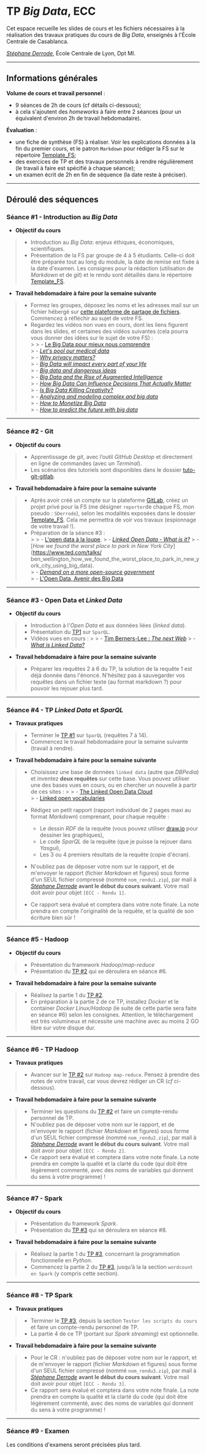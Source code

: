 
# TP _Big Data_, ECC

Cet espace recueille les slides de cours et les fichiers nécessaires à la réalisation des travaux pratiques du cours de _Big Data_, enseignés à l'École Centrale de Casablanca.

[_Stéphane Derrode_](mailto:stephane.derrode@ec-lyon.fr), École Centrale de Lyon, Dpt MI.

----
## Informations générales

**Volume de cours et travail personnel** : 

  - 9 séances de 2h de cours (cf détails ci-dessous);     
  - à cela s'ajoutent des _homeworks_ à faire entre 2 séances (pour un équivalent d'environ 2h de travail hebdomadaire).

**Évaluation** :

 - une fiche de synthèse (FS) à réaliser. Voir les explications données à la fin du premier cours, et le patron `Markdown` pour rédiger la FS sur le  répertoire [Template_FS](./Template_FS/README.md);    
 - des exercices de TP et des travaux personnels à rendre régulièrement (le travail à faire est spécifié à chaque séance);    
 - un examen écrit de 2h en fin de séquence (la date reste à préciser).

----
## Déroulé des séquences

### Séance #1 - Introduction au _Big Data_

  - **Objectif du cours**
  > - Introduction au _Big Data_: enjeux éthiques, économiques, scientifiques.   
  > - Présentation de la FS par groupe de 4 à 5 étudiants. Celle-ci doit être préparée tout au long du module, la date de remise est fixée à la date d'examen. Les consignes pour la rédaction (utilisation de _Markdown_ et de _git_) et le rendu sont détaillés dans le répertoire [Template_FS](./Template_FS/README.md).

  - **Travail hebdomadaire à faire pour la semaine suivante**
  > - Formez les groupes, déposez les noms et les adresses mail sur un fichier hébergé sur [cette plateforme de partage de fichiers](https://partage.liris.cnrs.fr/index.php/s/4Q3JB8Xk3RtfcR3). Commencez à réfléchir au sujet de votre FS.    
  > - Regardez les vidéos non vues en cours, dont les liens figurent dans les slides, et certaines des vidéos suivantes (cela pourra vous donner des idées sur le sujet de votre FS) :   
       > 
     >   - [Le Big Data pour mieux nous comprendre](https://www.ted.com/talkkenneth_cukier_big_data_is_better_data?language=fr)    
     >   - [_Let's pool our medical data_](https://www.ted.com/talks/john_wilbanks_let_s_pool_our_medical_data)    
     >   - [_Why privacy matters?_](https://www.ted.com/talks/glenn_greenwald_why_privacy_matters#t-46573)    
     >   - [_Big Data will impact every part of your life_](https://www.youtube.com/watch?v=0Q3sRSUYmys)    
     >   - [_Big data and dangerous ideas_](https://www.youtube.com/watch?v=tLQoncvCKxs)     
     >   - [_Big Data and the Rise of Augmented Intelligence_](https://www.youtube.com/watch?v=mKZCa_ejbfg)     
     >   - [_How Big Data Can Influence Decisions That Actually Matter_](https://www.youtube.com/watch?v=C6WKt6fJiso)     
     >   - [_Is Big Data Killing Creativity?_](https://www.youtube.com/watch?v=A1XibEzp6K0)     
     >   - [_Analyzing and modeling complex and big data_](https://www.youtube.com/watch?v=8DqQCZMawNg)      
     >   - [_How to Monetize Big Data_](https://www.youtube.com/watch?v=8DqQCZMawNg)     
     >   - [_How to predict the future with big data_](https://www.youtube.com/watch?v=J0bp2kUh9hw)    
   
---
### Séance #2 - Git

  - **Objectif du cours**
  > - Apprentissage de _git_, avec l’outil _GitHub Desktop_ et directement en ligne de commandes (avec un _Terminal_). 
  > - Les scénarios des tutoriels sont disponibles dans le dossier [tuto-git-gitlab](./tuto-git-gitlab).

  - **Travail hebdomadaire à faire pour la semaine suivante**
  > - Après avoir créé un compte sur la plateforme [GitLab](https://gitlab.com/users/sign_in), créez un projet privé pour la FS (me désigner `reporter`de chaque FS, mon pseudo : `SDerrode`), selon les modalités exposées dans le dossier [Template_FS](./Template_FS/README.md). Cela me permettra de voir vos travaux (espionnage de votre travail !).    
  > - Préparation de la séance #3 :   
       > 
     >   - [L'open data à la loupe](https://www.youtube.com/watch?v=6WtviEVPkJI).
     >   - [_Linked Open Data - What is it?_](https://www.youtube.com/watch?v=uju4wT9uBIA)
     >   - [_How we found the worst place to park in New York City_](https://www.ted.com/talks/   ben_wellington_how_we_found_the_worst_place_to_park_in_new_york_city_using_big_data).    
     >   - [_Demand on a more open-source government_](https://www.ted.com/talks/beth_noveck_demand_a_more_open_source_government#t-66622)    
     >   - [L'Open Data, Avenir des Big Data](https://www.youtube.com/watch?v=MUI6Rwn4Qq0)

---
### Séance #3 - Open Data et _Linked Data_

  - **Objectif du cours**
  > - Introduction à l'_Open Data_ et aux données liées (_linked data_).    
  > - Présentation du [TP1](./TP1) sur `SparQL`.
  > - Vidéos vues en cours :
       > 
     >   - [Tim Berners-Lee : _The next Web_](https://www.ted.com/talks/tim_berners_lee_the_next_web)
     >   - [_What is Linked Data?_](https://www.youtube.com/watch?v=4x_xzT5eF5Q)

  - **Travail hebdomadaire à faire pour la semaine suivante**
  > - Préparer les requêtes 2 à 6 du TP, la solution de la requête 1 est déjà donnée dans l'énoncé. N'hésitez pas à sauvegarder vos requêtes dans un fichier texte (au format markdown ?) pour pouvoir les rejouer plus tard.
    

---
### Séance #4 - TP _Linked Data_ et _SparQL_
 
  - **Travaux pratiques**
  > - Terminer le [TP #1](./TP1) sur `SparQL` (requêtes 7 à 14).
  > - Commencez le travail hebdomadaire pour la semaine suivante (travail à rendre).

  - **Travail hebdomadaire à faire pour la semaine suivante**
  > - Choisissez une base de données `linked data` (autre que _DBPedia_) et inventez **deux requêtes** sur cette base. Vous pouvez utiliser une des bases vues en cours, ou en chercher un nouvelle à partir de ces sites :
       > 
     >   - [The Linked Open Data Cloud](https://lod-cloud.net/datasets)    
     >   - [Linked open vocabularies](http://lov.okfn.org/)     
  >  
  > - Rédigez un petit rapport (rapport individuel de 2 pages maxi au format _Markdown_) comprenant, pour chaque requête :  
  >
  >   - Le dessin _RDF_ de la requête (vous pouvez utiliser [draw.io](https://app.diagrams.net) pour dessiner les graphiques),     
  >   - Le code _SparQL_ de la requête (que je puisse la rejouer dans _Yasgui_),    
  >   - Les 3 ou 4 premiers résultats de la requête (copie d'écran).   
  > - N'oubliez pas de déposer votre nom sur le rapport, et de m'envoyer le rapport (fichier _Markdown_ et figures) sous forme d'un SEUL fichier compressé (nommé `nom_rendu1.zip`), par mail à [_Stéphane Derrode_](mailto:stephane.derrode@ec-lyon.fr) **avant le début du cours suivant**. Votre mail doit avoir pour objet `[ECC - Rendu 1]`. 
  > - Ce rapport sera évalué et comptera dans votre note finale. La note prendra en compte l'originalité de la requête, et la qualité de son écriture bien sûr !


---
### Séance #5 - Hadoop 

  - **Objectif du cours**
  > - Présentation du framework _Hadoop_/_map-reduce_
  > - Présentation du [TP #2](./TP2) qui se déroulera en séance #6.

  - **Travail hebdomadaire à faire pour la semaine suivante**
  > - Réalisez la partie 1 du [TP #2](./TP2).
  > - En préparation à la partie 2 de ce TP, installez _Docker_ et le container _Docker Linux/Hadoop_ (le suite de cette partie sera faite en séance #6) selon les consignes. Attention, le téléchargement est très volumineux et nécessite une machine avec au moins 2 GO libre sur votre disque dur.
  

---
### Séance #6 - TP Hadoop

  - **Travaux pratiques**
  > - Avancer sur le [TP #2](./TP2) sur `Hadoop map-reduce`. Pensez à prendre des notes de votre travail, car vous devrez rédiger un CR (_cf_ ci-dessous).

  - **Travail hebdomadaire à faire pour la semaine suivante**
  > - Terminer les questions du [TP #2](./TP2) et faire un compte-rendu personnel de TP. 
  > - N'oubliez pas de déposer votre nom sur le rapport, et de m'envoyer le rapport (fichier _Markdown_ et figures) sous forme d'un SEUL fichier compressé (nommé `nom_rendu2.zip`), par mail à [_Stéphane Derrode_](mailto:stephane.derrode@ec-lyon.fr) **avant le début du cours suivant**. Votre mail doit avoir pour objet `[ECC - Rendu 2]`. 
  > - Ce rapport sera évalué et comptera dans votre note finale. La note prendra en compte la qualité et la clarté du code (qui doit être légèrement commenté, avec des noms de variables qui donnent du sens à votre programme) !



---
### Séance #7 - Spark 

  - **Objectif du cours**
  > - Présentation du framework _Spark_.
  > - Présentation du [TP #3](./TP3) qui se déroulera en séance #8.

  - **Travail hebdomadaire à faire pour la semaine suivante**
  > - Réalisez la partie 1 du [TP #3](./TP3), concernant la programmation fonctionnelle en _Python_.
  > - Commencez la partie 2 du [TP #3](./TP3), jusqu’à la la section `wordcount en Spark` (y compris cette section).
  

---
### Séance #8 - TP Spark

  - **Travaux pratiques**
  > - Terminer le [TP #3](./TP3), depuis la section `Tester les scripts du cours` et faire un compte-rendu personnel de TP. 
  > - La partie 4 de ce TP (portant sur _Spark streaming_) est optionnelle.

  - **Travail hebdomadaire à faire pour la semaine suivante**
  > - Pour le CR : n'oubliez pas de déposer votre nom sur le rapport, et de m'envoyer le rapport (fichier _Markdown_ et figures) sous forme d'un SEUL fichier compressé (nommé `nom_rendu3.zip`), par mail à [_Stéphane Derrode_](mailto:stephane.derrode@ec-lyon.fr) **avant le début du cours suivant**. Votre mail doit avoir pour objet `[ECC - Rendu 3]`. 
  > - Ce rapport sera évalué et comptera dans votre note finale. La note prendra en compte la qualité et la clarté du code (qui doit être légèrement commenté, avec des noms de variables qui donnent du sens à votre programme) !

---
### Séance #9 - Examen

Les conditions d'examens seront précisées plus tard.